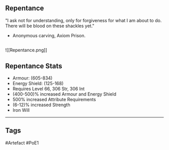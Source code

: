 ## Repentance
"I ask not for understanding,
only for forgiveness
for what I am about to do.
There will be blood on these shackles yet."
- Anonymous carving, Axiom Prison.
##
![[Repentance.png]]
## Repentance Stats
- Armour: (605-834)
- Energy Shield: (125-168)
- Requires Level 66, 306 Str, 306 Int
- (400-500)% increased Armour and Energy Shield
- 500% increased Attribute Requirements
- (6-12)% increased Strength
- Iron Will


---
## Tags
#Artefact
#PoE1